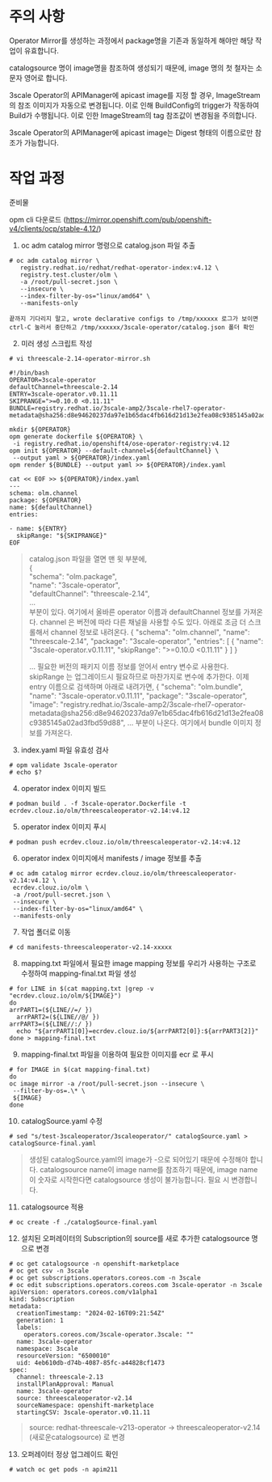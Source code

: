 # 주의 사항

Operator Mirror를 생성하는 과정에서 package명을 기존과 동일하게 해야만 해당 작업이 유효합니다.

catalogsource 명이 image명을 참조하여 생성되기 때문에, image 명의 첫 철자는 소문자 영어로 합니다.

3scale Operator의 APIManager에 apicast image를 지정 할 경우, ImageStream의 참조 이미지가 자동으로 변경됩니다. 이로 인해 BuildConfig의 trigger가 작동하여 Build가 수행됩니다. 이로 인한 ImageStream의 tag 참조값이 변경됨을 주의합니다.

3scale Operator의 APIManager에 apicast image는 Digest 형태의 이름으로만 참조가 가능합니다.



# 작업 과정



준비물

opm cli 다운로드 (https://mirror.openshift.com/pub/openshift-v4/clients/ocp/stable-4.12/)



1. oc adm catalog mirror 명령으로 catalog.json 파일 추출
```
# oc adm catalog mirror \
   registry.redhat.io/redhat/redhat-operator-index:v4.12 \
   registry.test.cluster/olm \
   -a /root/pull-secret.json \
   --insecure \
   --index-filter-by-os="linux/amd64" \
   --manifests-only

끝까지 기다리지 말고, wrote declarative configs to /tmp/xxxxxx 로그가 보이면 ctrl-C 눌러서 중단하고 /tmp/xxxxxx/3scale-operator/catalog.json 폴더 확인
```

2. 미러 생성 스크립트 작성
```
# vi threescale-2.14-operator-mirror.sh

#!/bin/bash
OPERATOR=3scale-operator
defaultChannel=threescale-2.14
ENTRY=3scale-operator.v0.11.11
SKIPRANGE=">=0.10.0 <0.11.11"
BUNDLE=registry.redhat.io/3scale-amp2/3scale-rhel7-operator-metadata@sha256:d8e94620237da97e1b65dac4fb616d21d13e2fea08c9385145a02ad3fbd59d88

mkdir ${OPERATOR}
opm generate dockerfile ${OPERATOR} \
 -i registry.redhat.io/openshift4/ose-operator-registry:v4.12
opm init ${OPERATOR} --default-channel=${defaultChannel} \
 --output yaml > ${OPERATOR}/index.yaml
opm render ${BUNDLE} --output yaml >> ${OPERATOR}/index.yaml

cat << EOF >> ${OPERATOR}/index.yaml
---
schema: olm.channel
package: ${OPERATOR}
name: ${defaultChannel}
entries:

- name: ${ENTRY}
  skipRange: "${SKIPRANGE}"
EOF
```

> catalog.json 파일을 열면 맨 윗 부분에,  
> {  
>     "schema": "olm.package",  
>     "name": "3scale-operator",  
>     "defaultChannel": "threescale-2.14",  
> …  
> 부분이 있다. 여기에서 올바른 operator 이름과 defaultChannel 정보를 가져온다. channel 은 버전에 따라 다른 채널을 사용할 수도 있다. 
> 아래로 조금 더 스크롤해서 channel 정보로 내려온다. 
> { 
>     "schema": "olm.channel", 
>     "name": "threescale-2.14", 
>     "package": "3scale-operator", 
>     "entries": [ 
>         { 
>             "name": "3scale-operator.v0.11.11", 
>             "skipRange": ">=0.10.0 <0.11.11" 
>         } 
>     ] 
> } 
>  
> … 
> 필요한 버전의 패키지 이름 정보를 얻어서 entry 변수로 사용한다. skipRange 는 업그레이드시 필요하므로 마찬가지로 변수에 추가한다. 
> 이제 entry 이름으로 검색하며 아래로 내려가면, 
> { 
>     "schema": "olm.bundle", 
>     "name": "3scale-operator.v0.11.11", 
>     "package": "3scale-operator", 
>     "image": "registry.redhat.io/3scale-amp2/3scale-rhel7-operator-metadata@sha256:d8e94620237da97e1b65dac4fb616d21d13e2fea08c9385145a02ad3fbd59d88", 
> ... 
> 부분이 나온다. 여기에서 bundle 이미지 정보를 가져온다.



3. index.yaml 파일 유효성 검사
```
# opm validate 3scale-operator
# echo $?
```


4. operator index 이미지 빌드
```
# podman build . -f 3scale-operator.Dockerfile -t ecrdev.clouz.io/olm/threescaleoperator-v2.14:v4.12
```


5. operator index 이미지 푸시
```
# podman push ecrdev.clouz.io/olm/threescaleoperator-v2.14:v4.12
```


6. operator index 이미지에서 manifests / image 정보를 추출
```
# oc adm catalog mirror ecrdev.clouz.io/olm/threescaleoperator-v2.14:v4.12 \
 ecrdev.clouz.io/olm \
 -a /root/pull-secret.json \
 --insecure \
 --index-filter-by-os="linux/amd64" \
 --manifests-only
```

7. 작업 폴더로 이동
```
# cd manifests-threescaleoperator-v2.14-xxxxx
```


8. mapping.txt 파일에서 필요한 image mapping 정보를 우리가 사용하는 구조로 수정하여 mapping-final.txt 파일 생성
```
# for LINE in $(cat mapping.txt |grep -v "ecrdev.clouz.io/olm/${IMAGE}")
do
arrPART1=(${LINE//=/ })
  arrPART2=(${LINE//@/ })
arrPART3=(${LINE//:/ })
  echo "${arrPART1[0]}=ecrdev.clouz.io/${arrPART2[0]}:${arrPART3[2]}"
done > mapping-final.txt
```


9. mapping-final.txt 파일을 이용하여 필요한 이미지를 ecr 로 푸시
```
# for IMAGE in $(cat mapping-final.txt)
do
oc image mirror -a /root/pull-secret.json --insecure \
 --filter-by-os=.\* \
 ${IMAGE}
done
```


10. catalogSource.yaml 수정
```
# sed "s/test-3scaleoperator/3scaleoperator/" catalogSource.yaml > catalogSource-final.yaml
```
> 생성된 catalogSource.yaml의 image가 <namespace>-<image name>으로 되어있기 때문에  수정해야 합니다.
> catalogsource name이 image name를 참조하기 때문에, image name이 숫자로 시작한다면 catalogsource 생성이 불가능합니다. 필요 시 변경합니다.



11. catalogsource 적용
```
# oc create -f ./catalogSource-final.yaml
```


12. 설치된 오퍼레이터의 Subscription의 source를 새로 추가한 catalogsource 명으로 변경
```
# oc get catalogsource -n openshift-marketplace
# oc get csv -n 3scale
# oc get subscriptions.operators.coreos.com -n 3scale
# oc edit subscriptions.operators.coreos.com 3scale-operator -n 3scale
apiVersion: operators.coreos.com/v1alpha1
kind: Subscription
metadata:
  creationTimestamp: "2024-02-16T09:21:54Z"
  generation: 1
  labels:
    operators.coreos.com/3scale-operator.3scale: ""
  name: 3scale-operator
  namespace: 3scale
  resourceVersion: "6500010"
  uid: 4eb610db-d74b-4087-85fc-a44828cf1473
spec:
  channel: threescale-2.13
  installPlanApproval: Manual
  name: 3scale-operator
  source: threescaleoperator-v2.14
  sourceNamespace: openshift-marketplace
  startingCSV: 3scale-operator.v0.11.11
```
> source: redhat-threescale-v213-operator -> threescaleoperator-v2.14 (새로운catalogsource) 로 변경

13. 오퍼레이터 정상 업그레이드 확인
```
# watch oc get pods -n apim211
```
